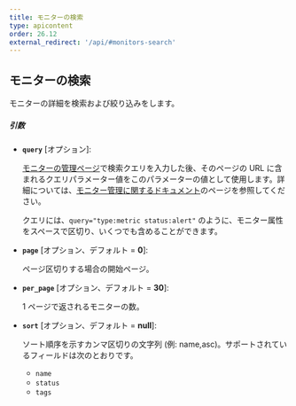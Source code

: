 ```yaml
---
title: モニターの検索
type: apicontent
order: 26.12
external_redirect: '/api/#monitors-search'
---
```

## モニターの検索

モニターの詳細を検索および絞り込みをします。

##### 引数

* **`query`** [オプション]:

    [モニターの管理ページ][1]で検索クエリを入力した後、そのページの URL に含まれるクエリパラメーター値をこのパラメーターの値として使用します。詳細については、[モニター管理に関するドキュメント][2]のページを参照してください。

    クエリには、`query="type:metric status:alert"` のように、モニター属性をスペースで区切り、いくつでも含めることができます。

* **`page`** [オプション、デフォルト = **0**]:

    ページ区切りする場合の開始ページ。

* **`per_page`** [オプション、デフォルト = **30**]:

    1 ページで返されるモニターの数。

* **`sort`** [オプション、デフォルト = **null**]:

    ソート順序を示すカンマ区切りの文字列 (例: name,asc)。サポートされているフィールドは次のとおりです。

    * `name`
    * `status`
    * `tags`

[1]: https://app.datadoghq.com/monitors/manage
[2]: /ja/monitors/manage_monitor/#find-the-monitors